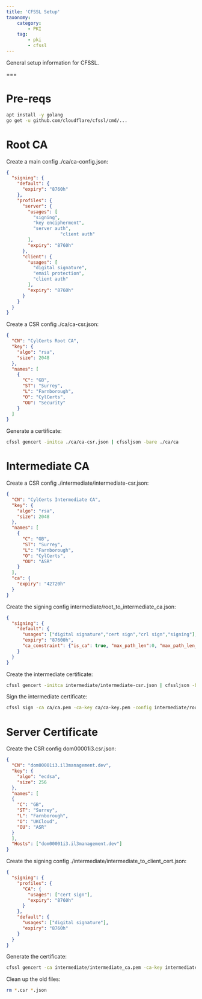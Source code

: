 ```yaml
---
title: 'CFSSL Setup'
taxonomy:
    category:
        - PKI
    tag:
        - pki
        - cfssl
---
```


General setup information for CFSSL.

===

# Pre-reqs
```sh
apt install -y golang
go get -u github.com/cloudflare/cfssl/cmd/...
```

# Root CA
Create a main config ./ca/ca-config.json:
```json
{
  "signing": {
    "default": {
      "expiry": "8760h"
    },
    "profiles": {
      "server": {
        "usages": [
          "signing",
          "key encipherment",
          "server auth",
					"client auth"
        ],
        "expiry": "8760h"
      },
      "client": {
        "usages": [
          "digital signature",
          "email protection",
          "client auth"
        ],
        "expiry": "8760h"
      }
    }
  }
}
```

Create a CSR config ./ca/ca-csr.json:
```json
{
  "CN": "CylCerts Root CA",
  "key": {
    "algo": "rsa",
    "size": 2048
  },
  "names": [
    {
      "C": "GB",
      "ST": "Surrey",
      "L": "Farnborough",
      "O": "CylCerts",
      "OU": "Security"
    }
  ]
}
```

Generate a certificate:

```sh
cfssl gencert -initca ./ca/ca-csr.json | cfssljson -bare ./ca/ca
```

# Intermediate CA
Create a CSR config ./intermediate/intermediate-csr.json:
```json
{
  "CN": "CylCerts Intermediate CA",
  "key": {
    "algo": "rsa",
    "size": 2048
  },
  "names": [
    {
      "C": "GB",
      "ST": "Surrey",
      "L": "Farnborough",
      "O": "CylCerts",
      "OU": "ASR"
    }
  ],
  "ca": {
    "expiry": "42720h"
  }
}
```

Create the signing config intermediate/root_to_intermediate_ca.json:
```json
{
  "signing": {
    "default": {
      "usages": ["digital signature","cert sign","crl sign","signing"],
      "expiry": "87600h",
      "ca_constraint": {"is_ca": true, "max_path_len":0, "max_path_len_zero": true}
    }
  }
}
```

Create the intermediate certificate:

```sh
cfssl gencert -initca intermediate/intermediate-csr.json | cfssljson -bare intermediate/intermediate_ca
```

Sign the intermediate certificate:

```sh
cfssl sign -ca ca/ca.pem -ca-key ca/ca-key.pem -config intermediate/root_to_intermediate_ca.json intermediate/intermediate_ca.csr | cfssljson -bare intermediate/intermediate_ca
```
# Server Certificate
Create the CSR config dom00001i3.csr.json:
```json
{
  "CN": "dom00001i3.il3management.dev",
  "key": {
    "algo": "ecdsa",
    "size": 256
  },
  "names": [
  {
    "C": "GB",
    "ST": "Surrey",
    "L": "Farnborough",
    "O": "UKCloud",
    "OU": "ASR"
  }
  ],
  "Hosts": ["dom00001i3.il3management.dev"]
}
```

Create the signing config ./intermediate/intermediate_to_client_cert.json:
```json
{
  "signing": {
    "profiles": {
      "CA": {
        "usages": ["cert sign"],
        "expiry": "8760h"
      }
    },
    "default": {
      "usages": ["digital signature"],
      "expiry": "8760h"
    }
  }
}
```

Generate the certificate:
```sh
cfssl gencert -ca intermediate/intermediate_ca.pem -ca-key intermediate/intermediate_ca-key.pem -config intermediate/intermediate_to_client_cert.json dom00001i3.il3management.dev.json | cfssljson -bare certs/dom00001i3.il3management.dev
```

Clean up the old files:
```sh
rm *.csr *.json
```
